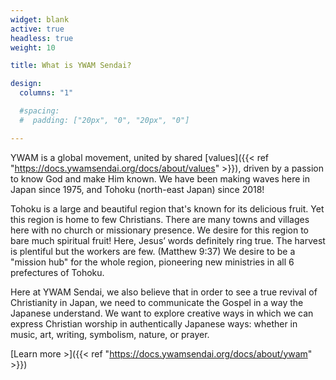 ```yaml
---
widget: blank
active: true
headless: true
weight: 10

title: What is YWAM Sendai?

design:
  columns: "1"

  #spacing:
  #  padding: ["20px", "0", "20px", "0"]

---
```


YWAM is a global movement, united by shared [values]({{< ref "https://docs.ywamsendai.org/docs/about/values" >}}), driven by a passion to know God and make Him known. We have been making waves here in Japan since 1975, and Tohoku (north-east Japan) since 2018!

Tohoku is a large and beautiful region that's known for its delicious fruit. Yet this region is home to few Christians. There are many towns and villages here with no church or missionary presence. We desire for this region to bare much spiritual fruit! Here, Jesus’ words definitely ring true. The harvest is plentiful but the workers are few. (Matthew 9:37) We desire to be a "mission hub" for the whole region, pioneering new ministries in all 6 prefectures of Tohoku.

Here at YWAM Sendai, we also believe that in order to see a true revival of Christianity in Japan, we need to communicate the Gospel in a way the Japanese understand. We want to explore creative ways in which we can express Christian worship in authentically Japanese ways: whether in music, art, writing, symbolism, nature, or prayer.

[Learn more >]({{< ref "https://docs.ywamsendai.org/docs/about/ywam" >}})
